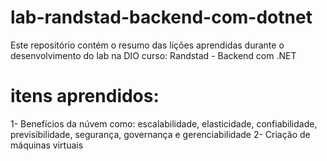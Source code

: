 # lab-randstad-backend-com-dotnet
Este repositório contém o resumo das lições aprendidas durante o desenvolvimento do lab na DIO curso: Randstad - Backend com .NET

# itens aprendidos:
1- Benefícios da núvem como: escalabilidade, elasticidade, confiabilidade, previsibilidade, segurança, governança e gerenciabilidade
2- Criação de máquinas virtuais

